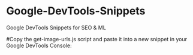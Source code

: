 # Google-DevTools-Snippets
Google DevTools Snippets for SEO &amp; ML

#Copy the get-image-urls.js script and paste it into a new snippet in your Google DevTools Console:

